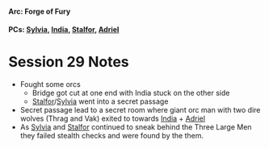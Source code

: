 #### Arc: Forge of Fury
#### PCs: [Sylvia](PCs/Past/Sylvia.md), [India](PCs/Current/India.md), [Stalfor](PCs/Current/Stalfor.md), [Adriel](PCs/Past/Adriel.md)

# Session 29 Notes
- Fought some orcs
	- Bridge got cut at one end with India stuck on the other side
	- [Stalfor](PCs/Current/Stalfor.md)/[Sylvia](PCs/Past/Sylvia.md) went into a secret passage
- Secret passage lead to a secret room where giant orc man with two dire wolves (Thrag and Vak) exited to towards [India](PCs/Current/India.md) + [Adriel](PCs/Past/Adriel.md)
- As [Sylvia](PCs/Past/Sylvia.md) and [Stalfor](PCs/Current/Stalfor.md) continued to sneak behind the Three Large Men they failed stealth checks and were found by the them.